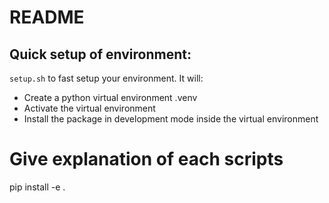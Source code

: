 # README

## Quick setup of environment:
```setup.sh``` to fast setup your environment. It will:

- Create a python virtual environment .venv
- Activate the virtual environment
- Install the package in development mode inside the virtual environment

# Give explanation of each scripts


pip install -e .
